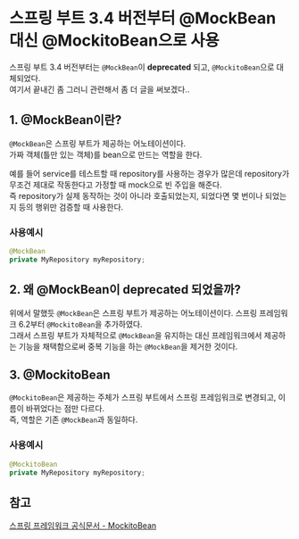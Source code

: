 # 스프링 부트 3.4 버전부터 @MockBean 대신 @MockitoBean으로 사용

스프링 부트 3.4 버전부터는 `@MockBean`이 **deprecated** 되고, `@MockitoBean`으로 대체되었다.  
여기서 끝내긴 좀 그러니 관련해서 좀 더 글을 써보겠다..

## 1. @MockBean이란?
`@MockBean`은 스프링 부트가 제공하는 어노테이션이다.  
가짜 객체(틀만 있는 객체)를 bean으로 만드는 역할을 한다.  

예를 들어 service를 테스트할 때 repository를 사용하는 경우가 많은데 repository가 무조건 제대로 작동한다고 가정할 때 mock으로 빈 주입을 해준다.  
즉 repository가 실제 동작하는 것이 아니라 호출되었는지, 되었다면 몇 번이나 되었는지 등의 행위만 검증할 때 사용한다.

### 사용예시
``` java
@MockBean
private MyRepository myRepository;
```

## 2. 왜 @MockBean이 deprecated 되었을까?

위에서 말했듯 `@MockBean`은 스프링 부트가 제공하는 어노테이션이다. 스프링 프레임워크 6.2부터 `@MockitoBean`을 추가하였다.  
그래서 스프링 부트가 자체적으로 `@MockBean`을 유지하는 대신 프레임워크에서 제공하는 기능을 채택함으로써 중복 기능을 하는 `@MockBean`을 제거한 것이다.

## 3. @MockitoBean
`@MockitoBean`은 제공하는 주체가 스프링 부트에서 스프링 프레임워크로 변경되고, 이름이 바뀌었다는 점만 다르다.  
즉, 역할은 기존 `@MockBean`과 동일하다.

### 사용예시
``` java
@MockitoBean
private MyRepository myRepository;
```

## 참고
[스프링 프레임워크 공식문서 - MockitoBean](https://docs.spring.io/spring-framework/reference/testing/annotations/integration-spring/annotation-mockitobean.html)